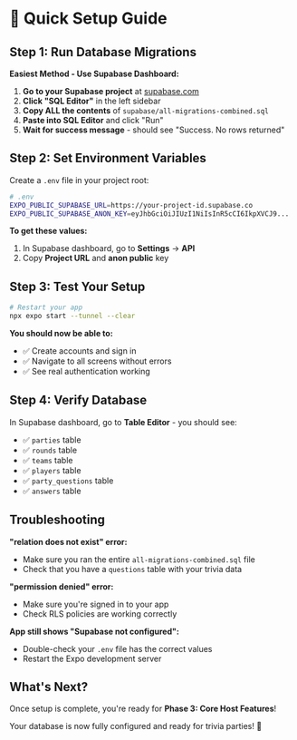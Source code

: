 # 🚀 Quick Setup Guide

## Step 1: Run Database Migrations

**Easiest Method - Use Supabase Dashboard:**

1. **Go to your Supabase project** at [supabase.com](https://supabase.com)
2. **Click "SQL Editor"** in the left sidebar
3. **Copy ALL the contents** of `supabase/all-migrations-combined.sql`
4. **Paste into SQL Editor** and click "Run"
5. **Wait for success message** - should see "Success. No rows returned"

## Step 2: Set Environment Variables

Create a `.env` file in your project root:

```bash
# .env
EXPO_PUBLIC_SUPABASE_URL=https://your-project-id.supabase.co
EXPO_PUBLIC_SUPABASE_ANON_KEY=eyJhbGciOiJIUzI1NiIsInR5cCI6IkpXVCJ9...
```

**To get these values:**
1. In Supabase dashboard, go to **Settings** → **API**
2. Copy **Project URL** and **anon public** key

## Step 3: Test Your Setup

```bash
# Restart your app
npx expo start --tunnel --clear
```

**You should now be able to:**
- ✅ Create accounts and sign in
- ✅ Navigate to all screens without errors
- ✅ See real authentication working

## Step 4: Verify Database

In Supabase dashboard, go to **Table Editor** - you should see:
- ✅ `parties` table
- ✅ `rounds` table  
- ✅ `teams` table
- ✅ `players` table
- ✅ `party_questions` table
- ✅ `answers` table

## Troubleshooting

**"relation does not exist" error:**
- Make sure you ran the entire `all-migrations-combined.sql` file
- Check that you have a `questions` table with your trivia data

**"permission denied" error:**
- Make sure you're signed in to your app
- Check RLS policies are working correctly

**App still shows "Supabase not configured":**
- Double-check your `.env` file has the correct values
- Restart the Expo development server

## What's Next?

Once setup is complete, you're ready for **Phase 3: Core Host Features**!

Your database is now fully configured and ready for trivia parties! 🎉